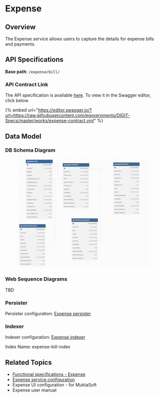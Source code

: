 # Expense

## Overview

The Expense service allows users to capture the details for expense bills and payments.

## API Specifications

**Base path**: `/expense/bill/`

### API Contract Link

The API specification is available [here](https://github.com/egovernments/DIGIT-Specs/blob/master/works/expense-contract.yml). To view it in the Swagger editor, click below.

{% embed url="https://editor.swagger.io/?url=https://raw.githubusercontent.com/egovernments/DIGIT-Specs/master/works/expense-contract.yml" %}

## Data Model&#x20;

### DB Schema Diagram

<figure><img src="https://github.com/egovernments/DIGIT-Works/blob/master/backend/expense/src/main/resources/db-diagram-expense.png?raw=true" alt=""><figcaption></figcaption></figure>

### Web Sequence Diagrams

TBD

### Persister

Persister configuration: [Expense persister](https://github.com/egovernments/works-configs/blob/UAT/egov-persister/expense-bill-payment-persister.yaml)

### Indexer

Indexer configuration: [Expense indexer](https://github.com/egovernments/works-configs/blob/UAT/egov-indexer/expensebill-indexer.yml)

Index Name: expense-bill-index

## Related Topics

* [Functional specifications - Expense](../../../functional-specifications/expenditure-billing.md)
* [Expense service configuration](../../../configuration/service-configuration/expense.md)
* Expense UI configuration - for MuktaSoft
* Expense user manual
